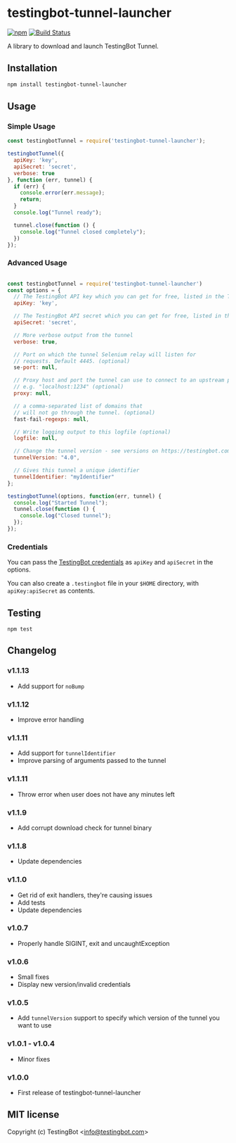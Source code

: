 # testingbot-tunnel-launcher

[![npm](https://img.shields.io/npm/v/testingbot-tunnel-launcher.svg?maxAge=2592000)](https://www.npmjs.com/package/testingbot-tunnel-launcher)
[![Build Status](https://travis-ci.org/testingbot/testingbot-tunnel-launcher.svg?branch=master)](https://travis-ci.org/testingbot/testingbot-tunnel-launcher)

A library to download and launch TestingBot Tunnel.

## Installation

```sh
npm install testingbot-tunnel-launcher
```

## Usage


### Simple Usage

```javascript
const testingbotTunnel = require('testingbot-tunnel-launcher');

testingbotTunnel({
  apiKey: 'key',
  apiSecret: 'secret',
  verbose: true
}, function (err, tunnel) {
  if (err) {
    console.error(err.message);
    return;
  }
  console.log("Tunnel ready");

  tunnel.close(function () {
    console.log("Tunnel closed completely");
  })
});
```

### Advanced Usage

```javascript

const testingbotTunnel = require('testingbot-tunnel-launcher')
const options = {
  // The TestingBot API key which you can get for free, listed in the TestingBot member area
  apiKey: 'key',

  // The TestingBot API secret which you can get for free, listed in the TestingBot member area
  apiSecret: 'secret',

  // More verbose output from the tunnel
  verbose: true,

  // Port on which the tunnel Selenium relay will listen for
  // requests. Default 4445. (optional)
  se-port: null,

  // Proxy host and port the tunnel can use to connect to an upstream proxy
  // e.g. "localhost:1234" (optional)
  proxy: null,

  // a comma-separated list of domains that
  // will not go through the tunnel. (optional)
  fast-fail-regexps: null,

  // Write logging output to this logfile (optional)
  logfile: null,

  // Change the tunnel version - see versions on https://testingbot.com/support/other/tunnel/changelog.html
  tunnelVersion: "4.0",

  // Gives this tunnel a unique identifier
  tunnelIdentifier: "myIdentifier"
};

testingbotTunnel(options, function(err, tunnel) {
  console.log("Started Tunnel");
  tunnel.close(function () {
    console.log("Closed tunnel");
  });
});

```

### Credentials

You can pass the [TestingBot credentials](https://testingbot.com/members) as `apiKey` and `apiSecret` in the options.

You can also create a `.testingbot` file in your `$HOME` directory, with `apiKey:apiSecret` as contents.


## Testing

```
npm test
```

## Changelog

### v1.1.13
- Add support for `noBump`

### v1.1.12
- Improve error handling

### v1.1.11
- Add support for `tunnelIdentifier`
- Improve parsing of arguments passed to the tunnel

### v1.1.11
- Throw error when user does not have any minutes left

### v1.1.9
- Add corrupt download check for tunnel binary

### v1.1.8
- Update dependencies

### v1.1.0
- Get rid of exit handlers, they're causing issues
- Add tests
- Update dependencies

### v1.0.7
- Properly handle SIGINT, exit and uncaughtException

### v1.0.6
- Small fixes
- Display new version/invalid credentials

### v1.0.5
- Add `tunnelVersion` support to specify which version of the tunnel you want to use

### v1.0.1 - v1.0.4
- Minor fixes

### v1.0.0
- First release of testingbot-tunnel-launcher


## MIT license

Copyright (c) TestingBot &lt;info@testingbot.com&gt;